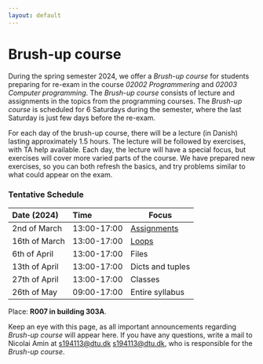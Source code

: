 ```yaml
---
layout: default
---
```


# Brush-up course

During the spring semester 2024, we offer a *Brush-up course* for students preparing for re-exam in the course *02002 Programmering* and *02003 Computer programming*. The *Brush-up course* consists of lecture and assignments in the topics from the programming courses. The *Brush-up course* is scheduled for 6 Saturdays during the semester, where the last Saturday is just few days before the re-exam.  

For each day of the brush-up course, there will be a lecture (in Danish) lasting approximately 1.5 hours. The lecture will be followed by exercises, with TA help available. Each day, the lecture will have a special focus, but exercises will cover more varied parts of the course. We have prepared new exercises, so you can both refresh the basics, and try problems similar to what could appear on the exam.  

### Tentative Schedule

| Date (2024)    | Time         | Focus                          |
|:---------------|:-------------|--------------------------------|
| 2nd of March   | 13:00-17:00  | [Assignments](./day1.html)     |
| 16th of March  | 13:00-17:00  | [Loops](./day2.html)           |
| 6th of April   | 13:00-17:00  | Files                          |
| 13th of April  | 13:00-17:00  | Dicts and tuples               |
| 27th of April  | 13:00-17:00  | Classes                        |
| 26th of May    | 09:00-17:00  | Entire syllabus                |

Place: **R007 in building 303A**. 

Keep an eye with this page, as all important announcements regarding *Brush-up course* will appear here. If you have any questions, write a mail to Nicolai Amin at [s194113@dtu.dk](mailto:194113@dtu.dk)  s194113@dtu.dk, who is responsible for the *Brush-up course*.




